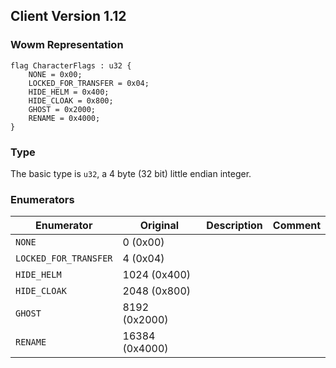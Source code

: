 ## Client Version 1.12

### Wowm Representation
```rust,ignore
flag CharacterFlags : u32 {
    NONE = 0x00;    
    LOCKED_FOR_TRANSFER = 0x04;    
    HIDE_HELM = 0x400;    
    HIDE_CLOAK = 0x800;    
    GHOST = 0x2000;    
    RENAME = 0x4000;    
}
```
### Type
The basic type is `u32`, a 4 byte (32 bit) little endian integer.
### Enumerators
| Enumerator | Original  | Description | Comment |
| --------- | -------- | ----------- | ------- |
| `NONE` | 0 (0x00) |  |  |
| `LOCKED_FOR_TRANSFER` | 4 (0x04) |  |  |
| `HIDE_HELM` | 1024 (0x400) |  |  |
| `HIDE_CLOAK` | 2048 (0x800) |  |  |
| `GHOST` | 8192 (0x2000) |  |  |
| `RENAME` | 16384 (0x4000) |  |  |
